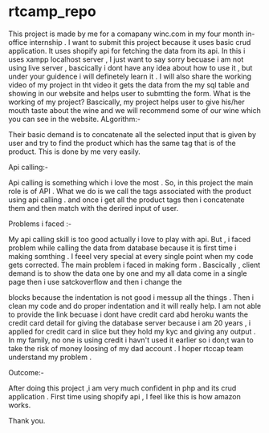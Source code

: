 # rtcamp_repo
This project is made by me for a comapany winc.com in my four month in-office internship . I want to submit this project because it uses basic crud application. It uses shopify api for fetching the data from its api. In this i uses xampp localhost server , I just want to say sorry becuase i am not using live server , bascically i dont have any idea about how to use it , but under your guidence i will definetely learn it . I will also share the working video of my project in tht video it gets the data from the my sql table and showing in our website and helps user to submtting the form. 
What is the working of my project?
Bascically, my project helps user to give his/her mouth taste about the wine and we will recommend some of our wine which you can see in the website. 
ALgorithm:-

Their basic demand is to concatenate all the selected input that is given by user and try to find the product which has the same tag that is of the product. This is done by me very easily.

Api calling:-

Api calling is something which i love the most . So, in this project the main role is of API . What we do is we call the tags associated with the product using api calling .
and once i get all the product tags then i concatenate them and then match with the derired input of user.

Problems i faced :-

My api calling skill is too good actually i love to play with api. But , i faced problem while calling the data from database because it is first time i making somthing . I feeel very special at every single point when my code gets corrected. The main problem i faced in making form . Bascically , client demand is to show the data one by one and my all data  come in a single page then i use satckoverflow and then i change the <div> blocks because the indentation is not good i messup all the things . Then i clean my code and do proper indentation and it will really help.
  I am not able to provide the link becuase i dont have credit card abd heroku wants the credit card detail for giving the database server because i am 20 years , i applied for credit card in slice but they hold my kyc and giving any output . In my family, no one is using credit i havn't used it earlier so i don;t wan to take the risk of money loosing of my dad account . I hoper rtccap team understand my problem . 
  
  Outcome:-
  
  After doing this project ,i am very much confident in php and its crud application . First time using shopify api , I feel like this is how amazon works.
  
  Thank you.
  
